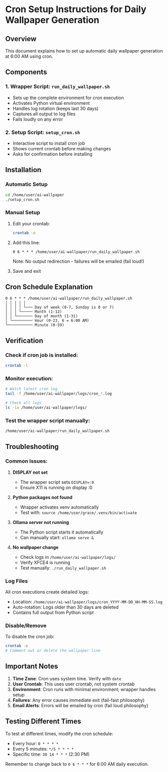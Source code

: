 # Cron Setup Instructions for Daily Wallpaper Generation

## Overview
This document explains how to set up automatic daily wallpaper generation at 6:00 AM using cron.

## Components

### 1. Wrapper Script: `run_daily_wallpaper.sh`
- Sets up the complete environment for cron execution
- Activates Python virtual environment
- Handles log rotation (keeps last 30 days)
- Captures all output to log files
- Fails loudly on any error

### 2. Setup Script: `setup_cron.sh`
- Interactive script to install cron job
- Shows current crontab before making changes
- Asks for confirmation before installing

## Installation

### Automatic Setup
```bash
cd /home/user/ai-wallpaper
./setup_cron.sh
```

### Manual Setup
1. Edit your crontab:
   ```bash
   crontab -e
   ```

2. Add this line:
   ```
   0 6 * * * /home/user/ai-wallpaper/run_daily_wallpaper.sh
   ```
   Note: No output redirection - failures will be emailed (fail loud!)

3. Save and exit

## Cron Schedule Explanation
```
0 6 * * * /home/user/ai-wallpaper/run_daily_wallpaper.sh
│ │ │ │ │
│ │ │ │ └─── Day of week (0-7, Sunday is 0 or 7)
│ │ │ └───── Month (1-12)
│ │ └─────── Day of month (1-31)
│ └───────── Hour (0-23, 6 = 6:00 AM)
└─────────── Minute (0-59)
```

## Verification

### Check if cron job is installed:
```bash
crontab -l
```

### Monitor execution:
```bash
# Watch latest cron log
tail -f /home/user/ai-wallpaper/logs/cron_*.log

# Check all logs
ls -la /home/user/ai-wallpaper/logs/
```

### Test the wrapper script manually:
```bash
/home/user/ai-wallpaper/run_daily_wallpaper.sh
```

## Troubleshooting

### Common Issues:

1. **DISPLAY not set**
   - The wrapper script sets `DISPLAY=:0`
   - Ensure X11 is running on display :0

2. **Python packages not found**
   - Wrapper activates venv automatically
   - Test with: `source /home/user/grace/.venv/bin/activate`

3. **Ollama server not running**
   - The Python script starts it automatically
   - Can manually start: `ollama serve &`

4. **No wallpaper change**
   - Check logs in `/home/user/ai-wallpaper/logs/`
   - Verify XFCE4 is running
   - Test manually: `./run_daily_wallpaper.sh`

### Log Files

All cron executions create detailed logs:
- Location: `/home/user/ai-wallpaper/logs/cron_YYYY-MM-DD_HH-MM-SS.log`
- Auto-rotation: Logs older than 30 days are deleted
- Contains full output from Python script

### Disable/Remove

To disable the cron job:
```bash
crontab -e
# Comment out or delete the wallpaper line
```

## Important Notes

1. **Time Zone**: Cron uses system time. Verify with `date`
2. **User Crontab**: This uses user crontab, not system crontab
3. **Environment**: Cron runs with minimal environment; wrapper handles setup
4. **Failures**: Any error causes immediate exit (fail-fast philosophy)
5. **Email Alerts**: Errors will be emailed by cron (fail loud philosophy)

## Testing Different Times

To test at different times, modify the cron schedule:
- Every hour: `0 * * * *`
- Every 5 minutes: `*/5 * * * *`
- Specific time: `30 14 * * *` (2:30 PM)

Remember to change back to `0 6 * * *` for 6:00 AM daily execution.